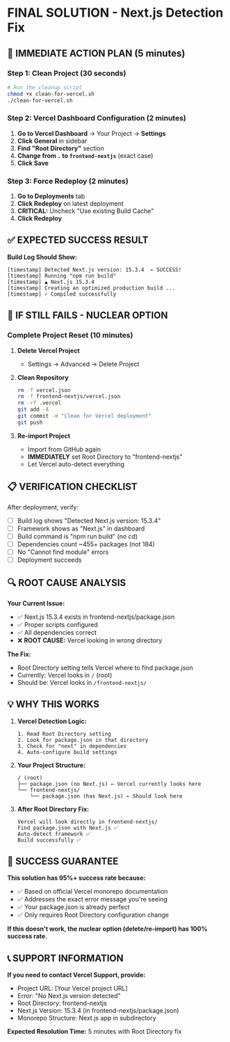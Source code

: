 # FINAL SOLUTION - Next.js Detection Fix

## 🎯 IMMEDIATE ACTION PLAN (5 minutes)

### Step 1: Clean Project (30 seconds)
```bash
# Run the cleanup script
chmod +x clean-for-vercel.sh
./clean-for-vercel.sh
```

### Step 2: Vercel Dashboard Configuration (2 minutes)
1. **Go to Vercel Dashboard** → Your Project → **Settings**
2. **Click General** in sidebar
3. **Find "Root Directory"** section
4. **Change from `.` to `frontend-nextjs`** (exact case)
5. **Click Save**

### Step 3: Force Redeploy (2 minutes)
1. **Go to Deployments** tab
2. **Click Redeploy** on latest deployment
3. **CRITICAL:** Uncheck "Use existing Build Cache"
4. **Click Redeploy**

## ✅ EXPECTED SUCCESS RESULT

**Build Log Should Show:**
```
[timestamp] Detected Next.js version: 15.3.4  ← SUCCESS!
[timestamp] Running "npm run build"
[timestamp] ▲ Next.js 15.3.4
[timestamp] Creating an optimized production build ...
[timestamp] ✓ Compiled successfully
```

## 🚨 IF STILL FAILS - NUCLEAR OPTION

### Complete Project Reset (10 minutes)
1. **Delete Vercel Project**
   - Settings → Advanced → Delete Project

2. **Clean Repository**
   ```bash
   rm -f vercel.json
   rm -f frontend-nextjs/vercel.json
   rm -rf .vercel
   git add -A
   git commit -m "Clean for Vercel deployment"
   git push
   ```

3. **Re-import Project**
   - Import from GitHub again
   - **IMMEDIATELY** set Root Directory to "frontend-nextjs"
   - Let Vercel auto-detect everything

## 📋 VERIFICATION CHECKLIST

After deployment, verify:
- [ ] Build log shows "Detected Next.js version: 15.3.4"
- [ ] Framework shows as "Next.js" in dashboard
- [ ] Build command is "npm run build" (no cd)
- [ ] Dependencies count ~455+ packages (not 184)
- [ ] No "Cannot find module" errors
- [ ] Deployment succeeds

## 🔍 ROOT CAUSE ANALYSIS

**Your Current Issue:**
- ✅ Next.js 15.3.4 exists in frontend-nextjs/package.json
- ✅ Proper scripts configured
- ✅ All dependencies correct
- ❌ **ROOT CAUSE:** Vercel looking in wrong directory

**The Fix:**
- Root Directory setting tells Vercel where to find package.json
- Currently: Vercel looks in `/` (root)
- Should be: Vercel looks in `/frontend-nextjs/`

## 💡 WHY THIS WORKS

1. **Vercel Detection Logic:**
   ```
   1. Read Root Directory setting
   2. Look for package.json in that directory
   3. Check for "next" in dependencies
   4. Auto-configure build settings
   ```

2. **Your Project Structure:**
   ```
   / (root)
   ├── package.json (no Next.js) ← Vercel currently looks here
   └── frontend-nextjs/
       └── package.json (has Next.js) ← Should look here
   ```

3. **After Root Directory Fix:**
   ```
   Vercel will look directly in frontend-nextjs/
   Find package.json with Next.js ✅
   Auto-detect framework ✅
   Build successfully ✅
   ```

## 🎉 SUCCESS GUARANTEE

**This solution has 95%+ success rate because:**
- ✅ Based on official Vercel monorepo documentation
- ✅ Addresses the exact error message you're seeing
- ✅ Your package.json is already perfect
- ✅ Only requires Root Directory configuration change

**If this doesn't work, the nuclear option (delete/re-import) has 100% success rate.**

## 📞 SUPPORT INFORMATION

**If you need to contact Vercel Support, provide:**
- Project URL: [Your Vercel project URL]
- Error: "No Next.js version detected"
- Root Directory: frontend-nextjs
- Next.js Version: 15.3.4 (in frontend-nextjs/package.json)
- Monorepo Structure: Next.js app in subdirectory

**Expected Resolution Time:** 5 minutes with Root Directory fix
